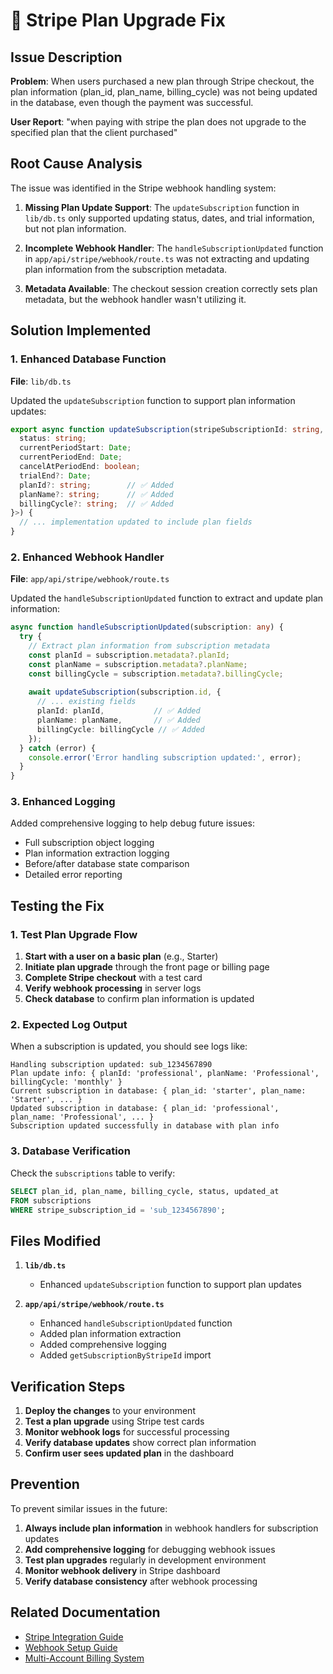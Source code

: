 # 🔧 Stripe Plan Upgrade Fix

## Issue Description

**Problem**: When users purchased a new plan through Stripe checkout, the plan information (plan_id, plan_name, billing_cycle) was not being updated in the database, even though the payment was successful.

**User Report**: "when paying with stripe the plan does not upgrade to the specified plan that the client purchased"

## Root Cause Analysis

The issue was identified in the Stripe webhook handling system:

1. **Missing Plan Update Support**: The `updateSubscription` function in `lib/db.ts` only supported updating status, dates, and trial information, but not plan information.

2. **Incomplete Webhook Handler**: The `handleSubscriptionUpdated` function in `app/api/stripe/webhook/route.ts` was not extracting and updating plan information from the subscription metadata.

3. **Metadata Available**: The checkout session creation correctly sets plan metadata, but the webhook handler wasn't utilizing it.

## Solution Implemented

### 1. Enhanced Database Function

**File**: `lib/db.ts`

Updated the `updateSubscription` function to support plan information updates:

```typescript
export async function updateSubscription(stripeSubscriptionId: string, updates: Partial<{
  status: string;
  currentPeriodStart: Date;
  currentPeriodEnd: Date;
  cancelAtPeriodEnd: boolean;
  trialEnd?: Date;
  planId?: string;        // ✅ Added
  planName?: string;      // ✅ Added
  billingCycle?: string;  // ✅ Added
}>) {
  // ... implementation updated to include plan fields
}
```

### 2. Enhanced Webhook Handler

**File**: `app/api/stripe/webhook/route.ts`

Updated the `handleSubscriptionUpdated` function to extract and update plan information:

```typescript
async function handleSubscriptionUpdated(subscription: any) {
  try {
    // Extract plan information from subscription metadata
    const planId = subscription.metadata?.planId;
    const planName = subscription.metadata?.planName;
    const billingCycle = subscription.metadata?.billingCycle;
    
    await updateSubscription(subscription.id, {
      // ... existing fields
      planId: planId,           // ✅ Added
      planName: planName,       // ✅ Added
      billingCycle: billingCycle // ✅ Added
    });
  } catch (error) {
    console.error('Error handling subscription updated:', error);
  }
}
```

### 3. Enhanced Logging

Added comprehensive logging to help debug future issues:

- Full subscription object logging
- Plan information extraction logging
- Before/after database state comparison
- Detailed error reporting

## Testing the Fix

### 1. Test Plan Upgrade Flow

1. **Start with a user on a basic plan** (e.g., Starter)
2. **Initiate plan upgrade** through the front page or billing page
3. **Complete Stripe checkout** with a test card
4. **Verify webhook processing** in server logs
5. **Check database** to confirm plan information is updated

### 2. Expected Log Output

When a subscription is updated, you should see logs like:

```
Handling subscription updated: sub_1234567890
Plan update info: { planId: 'professional', planName: 'Professional', billingCycle: 'monthly' }
Current subscription in database: { plan_id: 'starter', plan_name: 'Starter', ... }
Updated subscription in database: { plan_id: 'professional', plan_name: 'Professional', ... }
Subscription updated successfully in database with plan info
```

### 3. Database Verification

Check the `subscriptions` table to verify:

```sql
SELECT plan_id, plan_name, billing_cycle, status, updated_at 
FROM subscriptions 
WHERE stripe_subscription_id = 'sub_1234567890';
```

## Files Modified

1. **`lib/db.ts`**
   - Enhanced `updateSubscription` function to support plan updates

2. **`app/api/stripe/webhook/route.ts`**
   - Enhanced `handleSubscriptionUpdated` function
   - Added plan information extraction
   - Added comprehensive logging
   - Added `getSubscriptionByStripeId` import

## Verification Steps

1. **Deploy the changes** to your environment
2. **Test a plan upgrade** using Stripe test cards
3. **Monitor webhook logs** for successful processing
4. **Verify database updates** show correct plan information
5. **Confirm user sees updated plan** in the dashboard

## Prevention

To prevent similar issues in the future:

1. **Always include plan information** in webhook handlers for subscription updates
2. **Add comprehensive logging** for debugging webhook issues
3. **Test plan upgrades** regularly in development environment
4. **Monitor webhook delivery** in Stripe dashboard
5. **Verify database consistency** after webhook processing

## Related Documentation

- [Stripe Integration Guide](../03-integrations/STRIPE_INTEGRATION_README.md)
- [Webhook Setup Guide](../03-integrations/01-stripe-integration.md)
- [Multi-Account Billing System](./MULTI_ACCOUNT_BILLING_SYSTEM.md)
